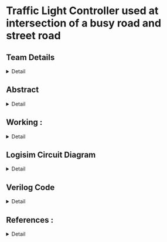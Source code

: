 
# Traffic Light Controller used at intersection of a busy road and street road

<!-- First Section -->
## Team Details

<details>
  <summary>Detail</summary>

  > Semester: 3rd Sem B. Tech. CSE

  > Section: S1

Team Members :
<h5>1.221CS110 - A. Yoga Anil Kumar - Anumola Yoga AnilKumar.221cs110@nitk.edu.in - 7013014805 </h5>
<h5>2.221CS161 - Umang Agarwal      - umangagarwal.221cs161@nitk.edu.in           -9958794560 </h5>
<h5>3.221CS162 - V.Taraka Ravindra  - tarakaravindra.221cs162@nitk.edu.in        - 7569248124  </h5>
</details>

<!-- Second Section -->
## Abstract
<details>
  <summary>Detail</summary>
  
  <p>
  The simple traffic light controller design project was introduced to alleviate this shortcoming and gain experience in solving implementation and interfacing problems of a modern digital system. we implement a fully functional traffic signal controller for a four-way intersection between a busy road and village road, where less traffic is present. Intersection is complete with sensors to detect the presence of vehicles waiting at or approaching the inter-section .</p>
  <p>These include HDL for modeling and finite state machines, and serial communication. Traffic lights, also known as traffic lamps, traffic signals, stoplight, stop-and-go lights semaphore or robots, are signaling devices positioned at pedestrian crossings, road intersections, and other locations to control competing flows of traffic. Traffic lights have installed in most cities around the world to control the flow of traffic.It assign the right of way to road users by the use of lights in standard colors (Red - Yellow - Green), using a universal color code (and a precise sequence, for color blind). It requires us to develop a state machine based controller for traffic signals at a four-way 
</p>
<img width="428" alt="image" src="https://github.com/Ravindra162/Traffic-Light-Controller-using-logisim-and-verilog/assets/121024571/ad6b1e87-56c2-4750-878d-f4b00c96349c">
</details>
<!-- Third Section -->
<h2>Working  : </h2>
<details>
  <summary>Detail</summary>
<h3>Description : </h3>
<p>
 As we know,Traffic lights are an essential part of road safety and help regulate the flow of traffic at intersections.We are implementing this project based on “Finite State Machine(FSM)” concepts to meet the requirements. Our project basically controls the traffic lights between intersection of a very Busy road (eg : highway road) and a normal road (eg : street road) with certain time delays for each of the color to change. 
</p>
<p>
 The implementation of a Finite State Machine (FSM) for traffic control at the intersection of a busy highway and a quieter street road demonstrates a systematic and efficient approach to managing traffic flow while prioritizing safety. This system is designed to enhance road safety and optimize traffic management.
</p>
<p>
 In this FSM-based system, the primary objective is to ensure the smooth flow of traffic along the highway road. To accomplish this, the green signal remains active by default, prioritizing the highway road. However, the installation of sensors at the entrance of the street road allows the system to detect the presence of vehicles. When a vehicle is sensed, the sensor triggers a state transition, and the green signal on the highway side is temporarily interrupted.
</p>
<p>
 During this transition, the green light on the highway side switches to red, allowing the vehicle on the street road to access the intersection safely. After a predetermined time delay, the green signal returns to the highway road, resuming the priority flow. This intelligent traffic control system efficiently balances the needs of both the busy highway and the village road, ensuring safety and optimizing traffic flow at the intersection.
</p>
<p>
 Incorporating timers for each traffic light phase is a crucial aspect of your traffic control system, enhancing its precision and safety. The specific timing intervals you've mentioned are well-suited to maintain efficient traffic flow and minimize congestion at the intersection.
 <ul>
    <li><h4>Green Light for Highway (16 seconds): </h4>Allowing a 16-second green light for the busy highway road ensures that traffic on this route experiences extended periods of priority. This long duration reduces the frequency of traffic light transitions, promoting smoother traffic flow and reducing the potential for congestion.</li>
  <li><h4>Green Light for Street Road (8 seconds): </h4>With an 8-second green light for the street road, vehicles from the quieter road have a brief but adequate window of time to enter the intersection when the sensor is triggered. This timing optimizes the throughput for the village road without causing excessive delays for highway traffic.</li>
  <li><h4>Yellow Light (4 seconds): </h4>The 4-second yellow light phase serves as a crucial safety buffer between the green and red light transitions. It signals to all approaching vehicles that a change in traffic conditions is imminent, allowing them to prepare to stop safely. This yellow phase is especially important at such a high-traffic intersection, where sudden stops could lead to accidents.</li>
 </ul>
</p>
<p>
 Busy road is considered as North-South road and Street road is considered as East-west road. We defined four states named S0,S1,S2,S3 in our Finite State Machine. Each State has a certain time delays from moving to another state. As per the FSM below we want to change the states. Using d-flip flops we can achieve it.                       
</p>
<p>
 Let us say S1 and S0 represents bits of my present state and A and B represents bits of my Future state, and T be the timer for each of the states. Consider the following truth table. 
</p>
<h4>Functional Tables</h4>
![image](https://github.com/Ravindra162/Traffic-Light-Controller-using-logisim-and-verilog/assets/121024571/5f22a191-931f-465d-8229-c47102b58f9b)

<p>
 Using K-map we can get the expression for A and B. Our expression’s are :
A = S1’ S0 T + S1 S0’ + S1 T’      <br>             B = S0’ T + S0 T’ = S0 ^  T<br>
Each state implies to 6 outputs such as Red light in North-south road (Busy road) as Rns<br>
                                                                       Yellow light in North-South road as Yns
                                                                        Green light in North-South road as Gns
                                                                        Red light in East-West road (street road) as Rew
                                                                       Yellow light in East-West road as Yns
                                                                        Green light in East-West road as Gns

</p>
<img width="529" src= 'https://github.com/Ravindra162/Traffic-Light-Controller-using-logisim-and-verilog/assets/121024571/6df13848-a3d6-4fe9-8142-ee598cf12c9e'alt="Screenshot 2023-10-25 164500" src="https://github.com/Ravindra162/Traffic-Light-Controller-using-logisim-and-verilog/assets/121024571/7d42ef2f-b3e1-45ab-96a6-58684886c3a9">
<p>
 Using K-map we can get the expression for Rns, Yns, Gns, Rew, Yew and Gew. Our expression’s are :<br>
Rns = S1<br>
Yns = S1’  S0 <br>
Gns = S1’  S0’ <br>
Rew = S1’ <br>
Yew = S0 S1 <br>
Gew = S1 S0’ <br>
</p>
![image](https://github.com/Ravindra162/Traffic-Light-Controller-using-logisim-and-verilog/assets/121024571/6df13848-a3d6-4fe9-8142-ee598cf12c9e)

<h3>Timers Used : </h3>
<p>
 We used a timing sequence of (if a vehicle present on the street road) the red signal in east-west road or green in the north-south road remains for 16 seconds in the Hardware part (as per convinience of usage of gates) where as 32 seconds in the verilog code. Yellow remains for 4 seconds and Green light on the  street road remains for 8 seconds (in   hardware part (logisim)) and 16 seconds in the verilog code. In the hardware part , we implement showing the timers using 7 segment displays using counters.
</p>
<h3>7-seg Display</h3>
<img width="442" alt="image" src="https://github.com/Ravindra162/Traffic-Light-Controller-using-logisim-and-verilog/assets/121024571/12dc708e-05b2-4fcb-a493-b79ff697a78e">

</details>

<!-- Fourth Section -->
## Logisim Circuit Diagram
<details>
  <summary>Detail</summary>
<img width="513" alt="Screenshot 2023-10-25 170032" src="https://github.com/Ravindra162/Traffic-Light-Controller-using-logisim-and-verilog/assets/121024571/0f7186de-04e7-4bbf-b344-cec38386db60">
<h4>32-bit counter : </h4>
<img width="553" alt="Screenshot 2023-10-25 170047" src="https://github.com/Ravindra162/Traffic-Light-Controller-using-logisim-and-verilog/assets/121024571/221870d8-d6b4-4fe8-9e60-9a18e3c4eae9">
<h4>Main component : </h4>
<img width="579" alt="Screenshot 2023-10-25 170054" src="https://github.com/Ravindra162/Traffic-Light-Controller-using-logisim-and-verilog/assets/121024571/fab920ac-b4b1-4f0f-a82e-358380e716ea">
<h4>2bit number on 7-segment display</h4>
<img width="479" alt="Screenshot 2023-10-25 170104" src="https://github.com/Ravindra162/Traffic-Light-Controller-using-logisim-and-verilog/assets/121024571/d1eb205d-f064-4f7a-beff-727b50b45774">
</details>

<!-- Fifth Section -->
## Verilog Code
<details>
  <summary>Detail</summary>
 
`timescale 1ns / 1ps

module Traffic
(
  input [4:0] nsCounter,
  input [3:0] ewCounter,
  input [1:0] yellowCounter,
  input NS_VEHICLE_DETECT,
  input EW_VEHICLE_DETECT,
  output reg NS_RED,
  output reg NS_YELLOW,
  output reg NS_GREEN,
  output reg EW_RED,
  output reg EW_YELLOW,
  output reg EW_GREEN
);

  // Sets the start state at: 001100
  initial begin
    NS_RED <= 0;
    NS_YELLOW <= 0;
    NS_GREEN <= 1;
    EW_RED <= 1;
    EW_YELLOW <= 0;
    EW_GREEN <= 0;
  end

  always @ (nsCounter) begin
  	// Sets the start state at: 010100
    if (nsCounter == 31 & EW_VEHICLE_DETECT & NS_GREEN) begin
       NS_RED <= 0;
       NS_YELLOW <= 1;
       NS_GREEN <= 0;
       EW_RED <= 1;
       EW_YELLOW <= 0;
       EW_GREEN <= 0;
    end
  end

  // Sets the start state at: 100010
  always @ (ewCounter) begin
    if (ewCounter == 15 & EW_GREEN) begin
       NS_RED <= 1;
       NS_YELLOW <= 0;
       NS_GREEN <= 0;
       EW_RED <= 0;
       EW_YELLOW <= 1;
       EW_GREEN <= 0;
    end
  end

  // Sets the start state at: 001100
  always @ (yellowCounter) begin
    if (yellowCounter == 3 & NS_YELLOW) begin
       NS_RED <= 1;
       NS_YELLOW <= 0;
       NS_GREEN <= 0;
       EW_RED <= 0;
       EW_YELLOW <= 0;
       EW_GREEN <= 1;
    end
 // Sets the start state at: 100001
    if (yellowCounter == 3 & EW_YELLOW) begin
       NS_RED <= 0;
       NS_YELLOW <= 0;
       NS_GREEN <= 1;
       EW_RED <= 1;
       EW_YELLOW <= 0;
       EW_GREEN <= 0;
    end
  end
endmodule


/*
    A Counter for the North-South Traffic Light
    Counts from 0-31
*/
module nsCounter
(
    input clk,
    output [4:0] count
);

  wire clk;
  reg[4:0] count;

  initial
    	count = 0;

  always @ ( negedge clk )
    		count[0] <= ~count[0];

  always @ ( negedge count[0] )
    		count[1] <= ~count[1];

  always @ ( negedge count[1] )
    		count[2] <= ~count[2];

  always @ ( negedge count[2] )
    		count[3] <= ~count[3];

  always @ ( negedge count[3] )
    		count[4] <= ~count[4];

endmodule


/*
    A Counter for the East-West Traffic Light
    Counts from 0-15
*/
module ewCounter
(
    input clk,
    output [3:0] count
);

  wire clk;
  reg[3:0] count;

  initial
    	count = 0;

  always @ ( negedge clk )
    		count[0] <= ~count[0];

  always @ ( negedge count[0] )
    		count[1] <= ~count[1];

  always @ ( negedge count[1] )
    		count[2] <= ~count[2];

  always @ ( negedge count[2] )
    		count[3] <= ~count[3];

endmodule


/*
    A Counter for the common yellow Traffic Light
    Counts from 0-3
*/
module yellowCounter
(
  input clk,
 	output [1:0] count
);

  wire clk;
  reg[1:0] count;

  initial
    	count = 0;

  always @ ( negedge clk )
    		count[0] <= ~count[0];

  always @ ( negedge count[0] )
    		count[1] <= ~count[1];

endmodule
`include"Traffic_eng312_proj3.v"
module Traffic_Test_1;

  // Inputs
  reg NS_VEHICLE_DETECT;
  reg EW_VEHICLE_DETECT;

  // Outputs
  wire NS_RED;
  wire NS_YELLOW;
  wire NS_GREEN;
  wire EW_RED;
  wire EW_YELLOW;
  wire EW_GREEN;

  // Clock
  reg clk;

  // Counters
  wire[4:0] count1;
  wire[3:0] count2;
  wire[1:0] count3;

  // Counter Modules
  nsCounter clock1(clk, count1); 	 // Count a total of 32 seconds
  ewCounter clock2(clk, count2); 	 // Counts a total of 16 seconds
  yellowCounter clock3(clk, count3); // Counts a total of 4 seconds

  // Main Traffic Module
  Traffic CORE (count1, count2, count3, NS_VEHICLE_DETECT, EW_VEHICLE_DETECT, NS_RED, NS_YELLOW, NS_GREEN, EW_RED, EW_YELLOW, EW_GREEN);

  initial begin

    clk = 0;
   
   
    $dumpfile("Traffic_test_1.vcd");
    $dumpvars(0,Traffic_Test_1);
    $display("  NS | EW ");
    $display("R Y G R Y G ");
    $monitor("%h %h %h %h %h %h", NS_RED, NS_YELLOW, NS_GREEN, EW_RED, EW_YELLOW, EW_GREEN);
     #10 NS_VEHICLE_DETECT = 0;#10 EW_VEHICLE_DETECT = 0;
     #10 NS_VEHICLE_DETECT = 0;#10 EW_VEHICLE_DETECT = 1;
     #10 NS_VEHICLE_DETECT = 0;#10 EW_VEHICLE_DETECT = 1;
     #10 NS_VEHICLE_DETECT = 0;#10 EW_VEHICLE_DETECT = 0;
     #10 NS_VEHICLE_DETECT = 0;#10 EW_VEHICLE_DETECT = 0;
     #10 NS_VEHICLE_DETECT = 0;#10 EW_VEHICLE_DETECT = 0;
    #1000 $finish;
  end

  always begin
    #1 clk = ~clk;
  end
endmodule
module Traffic_Test_2;

  // Inputs
  reg NS_VEHICLE_DETECT;
  reg EW_VEHICLE_DETECT;

  // Outputs
  wire NS_RED;
  wire NS_YELLOW;
  wire NS_GREEN;
  wire EW_RED;
  wire EW_YELLOW;
  wire EW_GREEN;

  // Clock
  reg clk;

  // Counters
  wire[4:0] count1;
  wire[3:0] count2;
  wire[1:0] count3;

  // Counter Modules
  nsCounter clock1(clk, count1); 	 // Count a total of 32 seconds
  ewCounter clock2(clk, count2); 	 // Counts a total of 16 seconds
  yellowCounter clock3(clk, count3); // Counts a total of 4 seconds

  // Main Traffic Module
  Traffic CORE (count1, count2, count3, NS_VEHICLE_DETECT, EW_VEHICLE_DETECT, NS_RED, NS_YELLOW, NS_GREEN, EW_RED, EW_YELLOW, EW_GREEN);

  initial begin

    clk = 0;
    NS_VEHICLE_DETECT = 0;
    EW_VEHICLE_DETECT = 0;

    $display("  NS | EW ");
    $display("R Y G R Y G ");
    $monitor("%h %h %h %h %h %h", NS_RED, NS_YELLOW, NS_GREEN, EW_RED, EW_YELLOW, EW_GREEN);

    #1000 $finish;
  end

  always begin
    #1 clk = ~clk;
  end
endmodule

</details>
<h2>References  : </h2>
<details>
<summary>Detail</summary>
 <h3>
  1.https://electronics.stackexchange.com/questions/50890/how-do-i-implement-a-simple-finite-state-machine-with-2-t-flip-flops
 </h3>
 <h3>
 2.	https://www.electronics-tutorial.net/finite-state-machines/FSM-Applications/Traffic-Light-Controller/
 </h3>
 <h3>
 3.	https://ocw.mit.edu/courses/6-111-introductory-digital-systems-laboratory-fall-2002/09bd41368db0c3f65396b13cee7cf8fb_lab2.pdf
 </h3>
</details>
